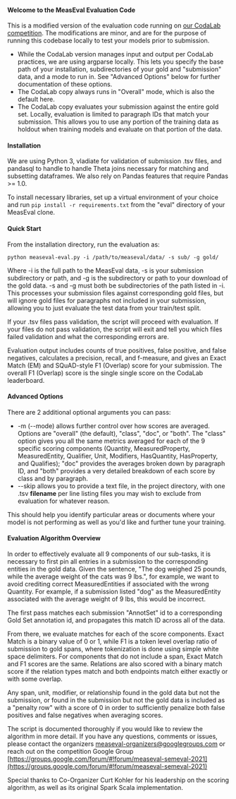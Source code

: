#### Welcome to the MeasEval Evaluation Code

This is a modified version of the evaluation code running on [our CodaLab competition](https://competitions.codalab.org/competitions/25770). The modifications are minor, and are for the purpose of running this codebase locally to test your models prior to submission.

* While the CodaLab version manages input and output per CodaLab practices, we are using argparse locally. This lets you specify the base path of your installation, subdirectories of your gold and "submission" data, and a mode to run in. See "Advanced Options" below for further documentation of these options.
* The CodaLab copy always runs in "Overall" mode, which is also the default here.
* The CodaLab copy evaluates your submission against the entire gold set. Locally, evaluation is limited to paragraph IDs that match your submission. This allows you to use any portion of the training data as holdout when training models and evaluate on that portion of the data.

#### Installation

We are using Python 3, vladiate for validation of submission .tsv files, and pandasql to handle to handle Theta joins necessary for matching and subsetting dataframes. We also rely on Pandas features that require Pandas >= 1.0.

To install necessary libraries, set up a virtual environment of your choice and run `pip install -r requirements.txt` from the "eval" directory of your MeasEval clone.

#### Quick Start

From the installation directory, run the evaluation as:

`python measeval-eval.py -i /path/to/measeval/data/ -s sub/ -g gold/`

Where -i is the full path to the MeasEval data, -s is your submission subdirectory or path, and -g is the subdirectory or path to your download of the gold data. -s and -g must both be subdirectories of the path listed in -i. This processes your submission files against corresponding gold files, but will ignore gold files for paragraphs not included in your submission, allowing you to just evaluate the test data from your train/test split.

If your .tsv files pass validation, the script will proceed with evaluation. If your files do not pass validation, the script will exit and tell you which files failed validation and what the corresponding errors are.

Evaluation output includes counts of true positives, false positive, and false negatives, calculates a precision, recall, and f-measure, and gives an Exact Match (EM) and SQuAD-style F1 (Overlap) score for your submission. The overall F1 (Overlap) score is the single single score on the CodaLab leaderboard.

#### Advanced Options

There are 2 additional optional arguments you can pass:

* -m (--mode) allows further control over how scores are averaged. Options are "overall" (the default), "class", "doc", or "both". The "class" option gives you all the same metrics averaged for each of the 9 specific scoring components (Quantity, MeasuredProperty, MeasuredEntity, Qualifier, Unit, Modifiers, HasQuantity, HasProperty, and Qualifies); "doc" provides the averages broken down by paragraph ID, and "both" provides a very detailed breakdown of each score by class and by paragraph.
* --skip allows you to provide a text file, in the project directory, with one .tsv **filename** per line listing files you may wish to exclude from evaluation for whatever reason.

This should help you identify particular areas or documents where your model is not performing as well as you'd like and further tune your training.

#### Evaluation Algorithm Overview

In order to effectively evaluate all 9 components of our sub-tasks, it is necessary to first pin all entries in a submission to the corresponding entities in the gold data. Given the sentence, "The dog weighed 25 pounds, while the average weight of the cats was 9 lbs.", for example, we want to avoid crediting correct MeasuredEntities if associated with the wrong Quantity. For example, if a submission listed "dog" as the MeasuredEntity associated with the average weight of 9 lbs, this would be incorrect.

The first pass matches each submission "AnnotSet" id to a corresponding Gold Set annotation id, and propagates this match ID across all of the data.

From there, we evaluate matches for each of the score components. Exact Match is a binary value of 0 or 1, while F1 is a token level overlap ratio of submission to gold spans, where tokenization is done using simple white space delimiters. For components that do not include a span, Exact Match and F1 scores are the same. Relations are also scored with a binary match score if the relation types match and both endpoints match either exactly or with some overlap.

Any span, unit, modifier, or relationship found in the gold data but not the submission, or found in the submission but not the gold data is included as a "penalty row" with a score of 0 in order to sufficiently penalize both false positives and false negatives when averaging scores.

The script is documented thoroughly if you would like to review the algorithm in more detail. If you have any questions, comments or issues, please contact the organizers [measeval-organizers@googlegroups.com](mailto:measeval-organizers@googlegroups.com) or reach out on the competition Google Group [https://groups.google.com/forum/#!forum/measeval-semeval-2021](https://groups.google.com/forum/#!forum/measeval-semeval-2021)

Special thanks to Co-Organizer Curt Kohler for his leadership on the scoring algorithm, as well as its original Spark Scala implementation.
